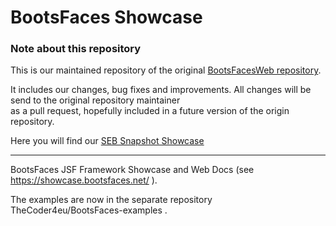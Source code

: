 BootsFaces Showcase
===================


### Note about this repository
This is our maintained repository of the original [BootsFacesWeb repository](https://github.com/TheCoder4eu/BootsFacesWeb).

It includes our changes, bug fixes and improvements. All changes will be send to the original repository maintainer  
as a pull request, hopefully included in a future version of the origin repository.

Here you will find our [SEB Snapshot Showcase](http://bootsfaces.sebsoftware.de)

---

BootsFaces JSF Framework Showcase and Web Docs (see https://showcase.bootsfaces.net/ ).

The examples are now in the separate repository TheCoder4eu/BootsFaces-examples .
